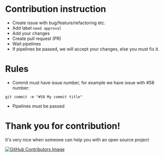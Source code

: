 # Contribution instruction
* Create issue with bug/feature/refactoring etc.
* Add label `need approval`
* Add your changes
* Create pull request (PR)
* Wait pipelines
* If pipelines be passed, we will accept your changes, else you must fix it.

# Rules
* Commit must have issue number, for example we have issue with #58 number:
```
git commit -m "#58 My commit title"
```
* Pipelines must be passed

# Thank you for contribution!
It's very nice when someone can help you with an open source project

<a href="https://github.com/KurnakovMaksim/jiraF/graphs/contributors">
  
  ![GitHub Contributors Image](https://contrib.rocks/image?repo=KurnakovMaksim/jiraF)
  
</a>
